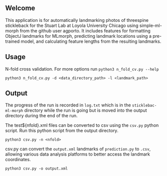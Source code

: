 ## Welcome

This application is for automatically landmarking photos of threespine stickleback for the Stuart Lab at Loyola University Chicago using simple-ml-morph from the github user agporto. It includes features for formatting ObjectJ landmarks for MLmorph, predicting landmark locations using a pre-trained model, and calculating feature lengths from the resulting landmarks. 

## Usage

N-fold cross validation. For more options run `python3 n_fold_cv.py --help`
```
python3 n_fold_cv.py -d <data_directory_path> -l <landmark_path>
```

## Output

The progress of the run is recorded in `log.txt` which is in the `sticklebac-ml-morph` directory while the run is going but is moved into the output directory during the end of the run.

The test${nfold}.xml files can be converted to csv using the `csv.py` python script. Run this python script from the output directory.
```
python3 csv.py -n <nfold>
```
csv.py can convert the `output.xml` landmarks of `prediction.py` to `.csv`, allowing various data analysis platforms to better access the landmark coordinates. 
```
python3 csv.py -o output.xml
```

